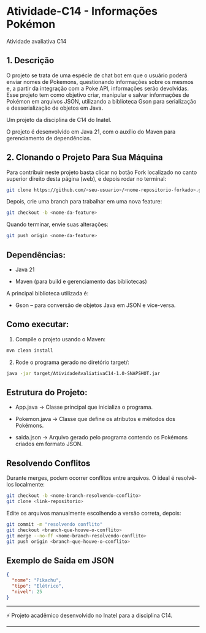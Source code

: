 # Atividade-C14 - Informações Pokémon
Atividade avaliativa C14

## 1. Descrição

O projeto se trata de uma espécie de chat bot em que o usuário poderá enviar nomes de Pokemons, questionando informações sobre os mesmos e,
a partir da integração com a Poke API, informações serão devolvidas. Esse projeto tem como objetivo criar, manipular e salvar informações de Pokémon em arquivos JSON, utilizando a biblioteca Gson para serialização e desserialização de objetos em Java.

Um projeto da disciplina de C14 do Inatel.

O projeto é desenvolvido em Java 21, com o auxílio do Maven para gerenciamento de dependências.

## 2. Clonando o Projeto Para Sua Máquina

Para contribuir neste projeto basta clicar no botão Fork localizado no canto superior direito desta página (web), e depois rodar no terminal:

``` bash
git clone https://github.com/<seu-usuario>/<nome-repositorio-forkado>.git
```

Depois, crie uma branch para trabalhar em uma nova feature:

```bash
git checkout -b <nome-da-feature>
```

Quando terminar, envie suas alterações:

```bash
git push origin <nome-da-feature>
```

## Dependências:
- Java 21

- Maven (para build e gerenciamento das bibliotecas)

A principal biblioteca utilizada é:

- Gson – para conversão de objetos Java em JSON e vice-versa.

## Como executar:
1. Compile o projeto usando o Maven:
```bash
mvn clean install
```

2. Rode o programa gerado no diretório target/:
```bash
java -jar target/AtividadeAvaliativaC14-1.0-SNAPSHOT.jar
```

## Estrutura do Projeto:

- App.java → Classe principal que inicializa o programa.

- Pokemon.java → Classe que define os atributos e métodos dos Pokémons.

- saida.json → Arquivo gerado pelo programa contendo os Pokémons criados em formato JSON.

## Resolvendo Conflitos

Durante merges, podem ocorrer conflitos entre arquivos. O ideal é resolvê-los localmente:

```bash
git checkout -b <nome-branch-resolvendo-conflito>
git clone <link-repositorio>
```

Edite os arquivos manualmente escolhendo a versão correta, depois:

```bash
git commit -m "resolvendo conflito"
git checkout <branch-que-houve-o-conflito>
git merge --no-ff <nome-branch-resolvendo-conflito>
git push origin <branch-que-houve-o-conflito>
```

## Exemplo de Saída em JSON

```json
{
  "nome": "Pikachu",
  "tipo": "Elétrico",
  "nivel": 25
}
```

---
⚡ Projeto acadêmico desenvolvido no Inatel para a disciplina C14.

---
